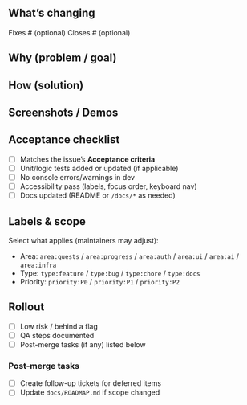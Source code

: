 ## What’s changing
<!-- Briefly describe the change. Link to issue(s). -->

Fixes #<issue-id> (optional)
Closes #<issue-id> (optional)

## Why (problem / goal)
<!-- What user problem does this solve? Why now? -->

## How (solution)
<!-- Summary of implementation. Note any tradeoffs. -->

## Screenshots / Demos
<!-- If UI changes, include before/after or a short GIF. -->

## Acceptance checklist
- [ ] Matches the issue’s **Acceptance criteria**
- [ ] Unit/logic tests added or updated (if applicable)
- [ ] No console errors/warnings in dev
- [ ] Accessibility pass (labels, focus order, keyboard nav)
- [ ] Docs updated (README or `/docs/*` as needed)

## Labels & scope
Select what applies (maintainers may adjust):
- Area: `area:quests` / `area:progress` / `area:auth` / `area:ui` / `area:ai` / `area:infra`
- Type: `type:feature` / `type:bug` / `type:chore` / `type:docs`
- Priority: `priority:P0` / `priority:P1` / `priority:P2`

## Rollout
- [ ] Low risk / behind a flag
- [ ] QA steps documented
- [ ] Post-merge tasks (if any) listed below

### Post-merge tasks
- [ ] Create follow-up tickets for deferred items
- [ ] Update `docs/ROADMAP.md` if scope changed
